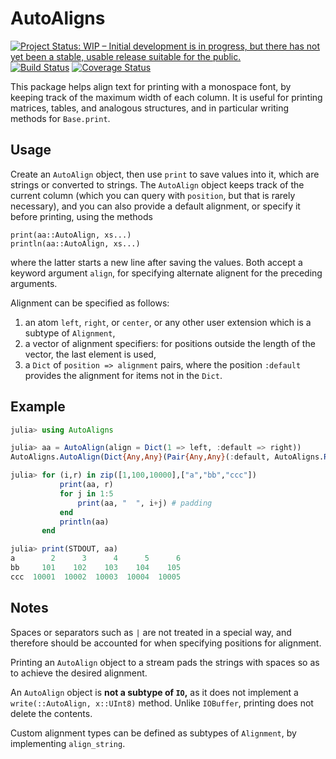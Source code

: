 # AutoAligns

[![Project Status: WIP – Initial development is in progress, but there has not yet been a stable, usable release suitable for the public.](http://www.repostatus.org/badges/latest/wip.svg)](http://www.repostatus.org/#wip)
[![Build Status](https://travis-ci.org/tpapp/AutoAligns.jl.svg?branch=master)](https://travis-ci.org/tpapp/AutoAligns.jl)
[![Coverage Status](https://coveralls.io/repos/github/tpapp/AutoAligns.jl/badge.svg?branch=master&bust=1)](https://coveralls.io/github/tpapp/AutoAligns.jl?branch=master)

This package helps align text for printing with a monospace font, by keeping track of the maximum width of each column. It is useful for printing matrices, tables, and analogous structures, and in particular writing methods for `Base.print`.

## Usage

Create an `AutoAlign` object, then use `print` to save values into it, which are strings or converted to strings. The `AutoAlign` object keeps track of the current column (which you can query with `position`, but that is rarely necessary), and you can also provide a default alignment, or specify it before printing, using the methods
```{julia,eval=false}
print(aa::AutoAlign, xs...)
println(aa::AutoAlign, xs...)
```
where the latter starts a new line after saving the values. Both accept a keyword argument `align`, for specifying alternate alignent for the preceding arguments.

Alignment can be specified as follows:

1. an atom `left`, `right`, or `center`, or any other user extension which is a subtype of `Alignment`,
2. a vector of alignment specifiers: for positions outside the length of the vector, the last element is used,
3. a `Dict` of `position => alignment` pairs, where the position `:default` provides the alignment for items not in the `Dict`.

## Example

````julia
julia> using AutoAligns

julia> aa = AutoAlign(align = Dict(1 => left, :default => right))
AutoAligns.AutoAlign(Dict{Any,Any}(Pair{Any,Any}(:default, AutoAligns.Right()),Pair{Any,Any}(1, AutoAligns.Left())), Array{T,1} where T[Any[]], Int64[])

julia> for (i,r) in zip([1,100,10000],["a","bb","ccc"])
           print(aa, r)
           for j in 1:5
               print(aa, "  ", i+j) # padding
           end
           println(aa)
       end

julia> print(STDOUT, aa)
a        2      3      4      5      6
bb     101    102    103    104    105
ccc  10001  10002  10003  10004  10005
````

## Notes

Spaces or separators such as `|` are not treated in a special way, and therefore should be accounted for when specifying positions for alignment.

Printing an `AutoAlign` object to a stream pads the strings with spaces so as to achieve the desired alignment.

An `AutoAlign` object is **not a subtype of `IO`,** as it does not implement a `write(::AutoAlign, x::UInt8)` method. Unlike `IOBuffer`, printing does not delete the contents.

Custom alignment types can be defined as subtypes of `Alignment`, by implementing `align_string`.
